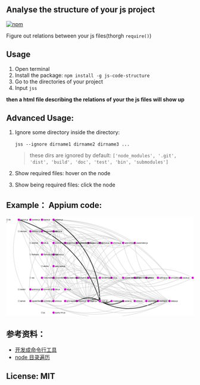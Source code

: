 ## Analyse the structure of your js project

[![npm](https://img.shields.io/npm/v/npm.svg)](https://www.npmjs.com/package/js-code-structure)

Figure out relations between your js files(thorgh `require()`)

## Usage

1. Open terminal
2. Install the package: `npm install -g js-code-structure`
3. Go to the directories of your project
4. Input `jss`

**then a html file describing the relations of your the js files will show up**

## Advanced Usage:

1. Ignore some directory inside the directory:

    `jss --ignore dirname1 dirname2 dirname3 ...`

    > these dirs are ignored by default: `['node_modules', '.git', 'dist', 'build', 'doc', 'test', 'bin', 'submodules']`
2. Show required files: hover on the node
3. Show being required files: click the node


## Example： Appium code:

![appium code](./assets/example.png)
## 参考资料：

- [开发成命令行工具](http://jslite.io/2015/06/19/Nodejs-%E5%88%B6%E4%BD%9C%E5%91%BD%E4%BB%A4%E8%A1%8C%E5%B7%A5%E5%85%B7/)
- [node 目录遍历](http://swordair.com/directory-traversal-in-nodejs/)

## License: MIT
